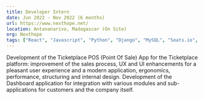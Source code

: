 ```yaml
---
title: Developer Intern
date: Jun 2022 - Nov 2022 (6 months)
url: https://www.nexthope.net/
location: Antananarivo, Madagascar (On Site)
org: Nexthope
tags: ["React", "Javascript", "Python", "Django", "MySQL", "Seats.io", "Symfony"]
---
```

Development of the Ticketplace POS (Point Of Sale) App for the Ticketplace platform: improvement of the sales process, UX and UI enhancements for a pleasant user experience and a modern application, ergonomics, performance, structuring and internal design.
Development of the Dashboard application for integration with various modules and sub-applications for customers and the company itself.
